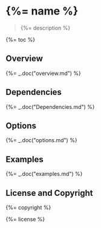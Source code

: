# {%= name %}

> {%= description %}

{%= toc %}

## Overview
{%= _.doc("overview.md") %}

## Dependencies
{%= _.doc("Dependencies.md") %}

## Options
{%= _.doc("options.md") %}

## Examples
{%= _.doc("examples.md") %}

## License and Copyright
{%= copyright %}

{%= license %}